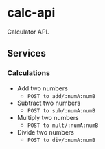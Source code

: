 calc-api
========

Calculator API.

## Services
### Calculations
  - Add two numbers
    - ```POST to add/:numA:numB```
  - Subtract two numbers
     - ```POST to sub/:numA:numB```
  - Multiply two numbers
    - ```POST to mult/:numA:numB```
  - Divide two numbers
    - ```POST to div/:numA:numB```

